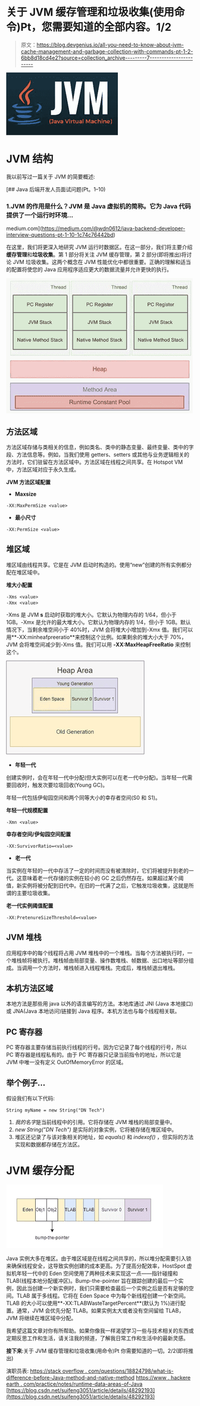 # 关于 JVM 缓存管理和垃圾收集(使用命令)Pt，您需要知道的全部内容。1/2

> 原文：<https://blog.devgenius.io/all-you-need-to-know-about-jvm-cache-management-and-garbage-collection-with-commands-pt-1-2-6bb8d18cd4e2?source=collection_archive---------7----------------------->

![](img/607a3056844ea8b03ff090ef6462b59f.png)

# JVM 结构

我以前写过一篇关于 JVM 的简要概述:

[](https://medium.com/@wdn0612/java-backend-developer-interview-questions-pt-1-10-1c74c76442bd) [## Java 后端开发人员面试问题(Pt。1–10)

### 1.JVM 的作用是什么？JVM 是 Java 虚拟机的简称。它为 Java 代码提供了一个运行时环境…

medium.com](https://medium.com/@wdn0612/java-backend-developer-interview-questions-pt-1-10-1c74c76442bd) 

在这里，我们将更深入地研究 JVM 运行时数据区。在这一部分，我们将主要介绍**缓存管理**和**垃圾收集**。第 1 部分将关注 JVM 缓存管理，第 2 部分(即将推出)将讨论 JVM 垃圾收集。这两个概念在 JVM 性能优化中都很重要。正确的理解和适当的配置将使您的 Java 应用程序适应更大的数据流量并允许更快的执行。

![](img/71a7e83cac47a356eebd4349be3c6fb3.png)

## 方法区域

方法区域存储与类相关的信息，例如类名、类中的静态变量、最终变量、类中的字段、方法信息等。例如，当我们使用 getters、setters 或其他与业务逻辑相关的方法时，它们驻留在方法区域中。方法区域在线程之间共享。在 Hotspot VM 中，方法区域对应于永久生成。

**JVM 方法区域配置**

*   **Maxsize**

```
-XX:MaxPermSize <value>
```

*   **最小尺寸**

```
-XX:PermSize <value>
```

## 堆区域

堆区域由线程共享。它是在 JVM 启动时构造的。使用“new”创建的所有实例都分配在堆区域中。

**堆大小配置**

```
-Xms <value>
-Xmx <value>
```

-Xms 是 JVM **s** 启动时获取的堆大小。它默认为物理内存的 1/64，但小于 1GB。-Xmx 是允许的最大堆大小。它默认为物理内存的 1/4，但小于 1GB。默认情况下，当剩余堆空间小于 40%时，JVM 会将堆大小增加到-Xmx 值。我们可以用**-XX:minheafpreeratio**来控制这个比例。如果剩余的堆大小大于 70%，JVM 会将堆空间减少到-Xms 值。我们可以用 **-XX:MaxHeapFreeRatio** 来控制这个。

![](img/0a37e818a6bca45ecce05880013efe42.png)

*   **年轻一代**

创建实例时，会在年轻一代中分配(但大实例可以在老一代中分配)。当年轻一代需要回收时，触发次要垃圾回收(Young GC)。

年轻一代包括伊甸园空间和两个同等大小的幸存者空间(S0 和 S1)。

**年轻一代规模配置**

```
-Xmn <value>
```

**幸存者空间/伊甸园空间配置**

```
-XX:SurvivorRatio=<value>
```

*   **老一代**

当实例在年轻的一代中存活了一定的时间而没有被清除时，它们将被提升到老的一代。这意味着老一代存储的实例在较小的 GC 之后仍然存在。如果超过某个阈值，新实例将被分配到旧代中。在旧的一代满了之后，它触发垃圾收集，这就是所谓的主要垃圾收集。

**老一代实例阈值配置**

```
-XX:PretenureSizeThreshold=<value>
```

## JVM 堆栈

应用程序中的每个线程将占用 JVM 堆栈中的一个堆栈。当每个方法被执行时，一个堆栈帧将被执行。堆栈帧由局部变量、操作数堆栈、帧数据、出口地址等部分组成。当调用一个方法时，堆栈帧进入线程堆栈。完成后，堆栈帧退出堆栈。

## 本机方法区域

本地方法是那些用 java 以外的语言编写的方法。本地库通过 JNI (Java 本地接口)或 JNA(Java 本地访问)链接到 Java 程序。本机方法也与每个线程相关联。

## **PC 寄存器**

PC 寄存器主要存储当前执行线程的行号。因为它记录了每个线程的行号，所以 PC 寄存器是线程私有的。由于 PC 寄存器只记录当前指令的地址，所以它是 JVM 中唯一没有定义 OutOfMemoryError 的区域。

## 举个例子…

假设我们有以下代码:

```
String myName = new String("DN Tech")
```

1.  *我的名字*是当前线程中的引用。它将存储在 JVM 堆栈的局部变量中。
2.  *new String("DN Tech")* 是实际的对象实例，它将被存储在堆区域中。
3.  堆区还记录了与该对象相关的地址，如 *equals()* 和 *indexof()* ，但实际的方法实现和数据都存储在方法区。

# JVM 缓存分配

![](img/f5ae30b2ca855585bd4c1bb17121c75b.png)

Java 实例大多在堆区。由于堆区域是在线程之间共享的，所以堆分配需要引入锁来确保线程安全，这导致实例创建的成本更高。为了提高分配效率，HostSpot 虚拟机年轻一代中的 Eden 空间使用了两种技术来实现这一点——指针碰撞和 TLAB(线程本地分配缓冲区)。Bump-the-pointer 旨在跟踪创建的最后一个实例，因此当创建一个新实例时，我们只需要检查最后一个实例之后是否有足够的空间。TLAB 属于多线程。它将在 Eden Space 中为每个新线程创建一个新空间。TLAB 的大小可以使用**-XX:TLABWasteTargetPercent**(默认为 1%)进行配置。通常，JVM 会优先分配 TLAB。如果实例太大或者没有空间留给 TLAB，JVM 将继续在堆区域中分配。

我希望这篇文章对你有所帮助。如果你像我一样渴望学习一些与技术相关的东西或定期反思工作和生活，请关注我的频道，了解我日常工作和生活中的最新灵感。

**接下来**:关于 JVM 缓存管理和垃圾收集(用命令)Pt 你需要知道的一切。2/2(即将推出)

演职员表:
[https://stack overflow . com/questions/18824798/what-is-difference-before-Java-method-and-native-method](https://stackoverflow.com/questions/18824798/what-is-difference-between-java-method-and-native-method)
[https://www . hackere earth . com/practice/notes/runtime-data-areas-of-Java](https://www.hackerearth.com/practice/notes/runtime-data-areas-of-java/#:~:text=5.Native%20Method%20Stack,is%20used%20for%20native%20methods)
[https://blog.csdn.net/suifeng3051/article/details/48292193](https://blog.csdn.net/suifeng3051/article/details/48292193)